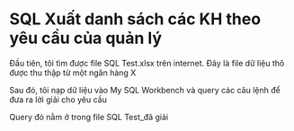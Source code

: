 # SQL Xuất danh sách các KH theo yêu cầu của quản lý
Đầu tiên, tôi tìm được file SQL Test.xlsx trên internet. Đây là file dữ liệu thô được thu thập từ một ngân hàng X

Sau đó, tôi nạp dữ liệu vào My SQL Workbench và query các câu lệnh để đưa ra lời giải cho yêu cầu 

Query đó nằm ở trong file SQL Test_đã giải
